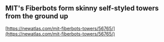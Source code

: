 ## MIT's Fiberbots form skinny self-styled towers from the ground up
  
  [https://newatlas.com/mit-fiberbots-towers/56765/](https://newatlas.com/mit-fiberbots-towers/56765/)